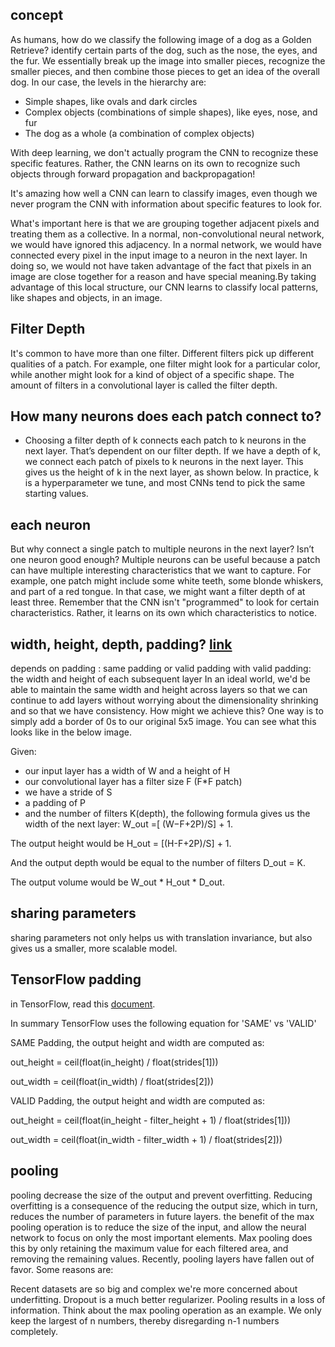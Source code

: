 ## concept
As humans, how do we classify the following image of a dog as a Golden Retrieve?
identify certain parts of the dog, such as the nose, the eyes, and the fur. We essentially break up the image into smaller pieces, recognize the smaller pieces, and then combine those pieces to get an idea of the overall dog.
In our case, the levels in the hierarchy are:

- Simple shapes, like ovals and dark circles
- Complex objects (combinations of simple shapes), like eyes, nose, and fur
- The dog as a whole (a combination of complex objects)

With deep learning, we don't actually program the CNN to recognize these specific features. Rather, the CNN learns on its own to recognize such objects through forward propagation and backpropagation!

It's amazing how well a CNN can learn to classify images, even though we never program the CNN with information about specific features to look for.

What's important here is that we are grouping together adjacent pixels and treating them as a collective.
In a normal, non-convolutional neural network, we would have ignored this adjacency. In a normal network, we would have connected every pixel in the input image to a neuron in the next layer. In doing so, we would not have taken advantage of the fact that pixels in an image are close together for a reason and have special meaning.By taking advantage of this local structure, our CNN learns to classify local patterns, like shapes and objects, in an image.

## Filter Depth
It's common to have more than one filter. Different filters pick up different qualities of a patch. For example, one filter might look for a particular color, while another might look for a kind of object of a specific shape. The amount of filters in a convolutional layer is called the filter depth.
## How many neurons does each patch connect to?
- Choosing a filter depth of k connects each patch to k neurons in the next layer.
That’s dependent on our filter depth. If we have a depth of k, we connect each patch of pixels to k neurons in the next layer. This gives us the height of k in the next layer, as shown below. In practice, k is a hyperparameter we tune, and most CNNs tend to pick the same starting values.
## each neuron
But why connect a single patch to multiple neurons in the next layer? Isn’t one neuron good enough?
Multiple neurons can be useful because a patch can have multiple interesting characteristics that we want to capture.
For example, one patch might include some white teeth, some blonde whiskers, and part of a red tongue. In that case, we might want a filter depth of at least three.
Remember that the CNN isn't "programmed" to look for certain characteristics. Rather, it learns on its own which characteristics to notice.

## width, height, depth, padding? [link](https://classroom.udacity.com/nanodegrees/nd013/parts/edf28735-efc1-4b99-8fbb-ba9c432239c8/modules/6b6c37bc-13a5-47c7-88ed-eb1fce9789a0/lessons/0fb1d383-484e-4c49-a0e4-03922c1416d6/concepts/64217999280923)
depends on padding : same padding or valid padding
with valid padding: the width and height of each subsequent layer
In an ideal world, we'd be able to maintain the same width and height across layers so that we can continue to add layers without worrying about the dimensionality shrinking and so that we have consistency. How might we achieve this? One way is to simply add a border of 0s to our original 5x5 image. You can see what this looks like in the below image.

Given:
- our input layer has a width of W and a height of H
- our convolutional layer has a filter size F (F*F patch)
- we have a stride of S
- a padding of P
- and the number of filters K(depth),
the following formula gives us the width of the next layer: W_out =[ (W−F+2P)/S] + 1.

The output height would be H_out = [(H-F+2P)/S] + 1.

And the output depth would be equal to the number of filters D_out = K.

The output volume would be W_out * H_out * D_out.

## sharing parameters
sharing parameters not only helps us with translation invariance, but also gives us a smaller, more scalable model.

## TensorFlow padding
in TensorFlow, read this [document](https://www.tensorflow.org/api_guides/python/nn#Convolution).

In summary TensorFlow uses the following equation for 'SAME' vs 'VALID'

SAME Padding, the output height and width are computed as:

out_height = ceil(float(in_height) / float(strides[1]))

out_width = ceil(float(in_width) / float(strides[2]))

VALID Padding, the output height and width are computed as:

out_height = ceil(float(in_height - filter_height + 1) / float(strides[1]))

out_width = ceil(float(in_width - filter_width + 1) / float(strides[2]))
## pooling
pooling decrease the size of the output and prevent overfitting. Reducing overfitting is a consequence of the reducing the output size, which in turn, reduces the number of parameters in future layers.
the benefit of the max pooling operation is to reduce the size of the input, and allow the neural network to focus on only the most important elements. Max pooling does this by only retaining the maximum value for each filtered area, and removing the remaining values.
Recently, pooling layers have fallen out of favor. Some reasons are:

Recent datasets are so big and complex we're more concerned about underfitting.
Dropout is a much better regularizer.
Pooling results in a loss of information. Think about the max pooling operation as an example. We only keep the largest of n numbers, thereby disregarding n-1 numbers completely.
